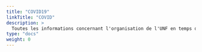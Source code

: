 ```yaml
---
title: "COVID19"
linkTitle: "COVID"
description: >
  Toutes les informations concernant l'organisation de l'UNF en temps de COVID
type: "docs"  
weight: 0
---
```

